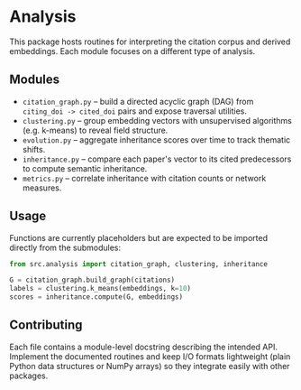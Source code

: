 # Analysis

This package hosts routines for interpreting the citation corpus and derived embeddings. Each module focuses on a different type of analysis.

## Modules

- `citation_graph.py` – build a directed acyclic graph (DAG) from `citing_doi -> cited_doi` pairs and expose traversal utilities.
- `clustering.py` – group embedding vectors with unsupervised algorithms (e.g. k-means) to reveal field structure.
- `evolution.py` – aggregate inheritance scores over time to track thematic shifts.
- `inheritance.py` – compare each paper's vector to its cited predecessors to compute semantic inheritance.
- `metrics.py` – correlate inheritance with citation counts or network measures.

## Usage

Functions are currently placeholders but are expected to be imported directly from the submodules:

```python
from src.analysis import citation_graph, clustering, inheritance

G = citation_graph.build_graph(citations)
labels = clustering.k_means(embeddings, k=10)
scores = inheritance.compute(G, embeddings)
```

## Contributing

Each file contains a module-level docstring describing the intended API.
Implement the documented routines and keep I/O formats lightweight (plain
Python data structures or NumPy arrays) so they integrate easily with other
packages.
